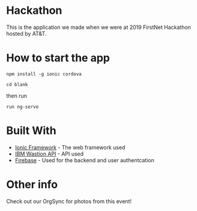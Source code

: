 # Hackathon
This is the application we made when we were at 2019 FirstNet Hackathon hosted by AT&amp;T. 

# How to start the app
```
npm install -g ionic cordova
```

```
cd blank
```

then run
```
run ng-serve
```

# Built With
* [Ionic Framework](https://ionicframework.com/docs) - The web framework used
* [IBM Wastion API](https://www.ibm.com/watson/developer) - API used 
* [Firebase](https://firebase.google.com/) - Used for the backend and user authentcation

# Other info
Check out our OrgSync for photos from this event!
